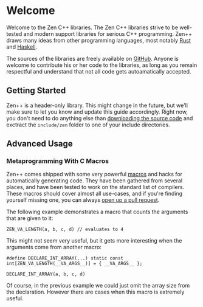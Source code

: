 Welcome
=======

Welcome to the Zen C++ libraries. The Zen C++ libraries strive to be
well-tested and modern support libraries for serious C++ programming.
Zen++ draws many ideas from other programming languages, most notably
[Rust][1] and [Haskell][2].

The sources of the libraries are freely available on [GitHub][3]. Anyone is
welcome to contribute his or her code to the libraries, as long as you remain
respectful and understand that not all code gets autoamatically accepted.

[1]: http://rust-lang.org/
[2]: https://www.haskell.org/
[3]: https://github.com/ZenCPP/ZenCPP

## Getting Started

Zen++ is a header-only library. This might change in the future, but we'll make
sure to let you know and update this guide accordingly.  Right now, you don't
need to do anything else than [downloading the source code][4] and exctract the
`include/zen` folder to one of your include directories.

[4]: https://github.com/ZenCPP/zen-doxygen-theme/archive/master.zip

## Advanced Usage

### Metaprogramming With C Macros

Zen++ comes shipped with some very powerful [macros][5] and hacks for
automatically generating code. They have been gathered from several places, and
have been tested to work on the standard list of compilers. These macros should
cover almost all use-cases, and if you're finding yourself missing one, you can
always [open up a pull request][6].

The following example demonstrates a macro that counts the arguments that are
given to it:

```
ZEN_VA_LENGTH(a, b, c, d) // evaluates to 4
```

This might not seem very useful, but it gets more interesting when the
arguments come from another macro:

```
#define DECLARE_INT_ARRAY(...) static const int[ZEN_VA_LENGTH(__VA_ARGS__)] = { __VA_ARGS__ };

DECLARE_INT_ARRAY(a, b, c, d)
```

Of course, in the previous example we could just omit the array size from the
declaration. However there are cases when this macro is extremely useful.

[5]: macros_8h.html
[6]: https://github.com/ZenCPP/ZenCPP/pulls

